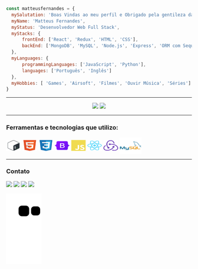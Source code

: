   ```javascript
  const matteusfernandes = {
    mySalutation: 'Boas Vindas ao meu perfil e Obrigado pela gentileza da sua visita!',
    myName: 'Matteus Fernandes',
    myStatus: 'Desenvolvedor Web Full Stack',
    myStacks: {
        frontEnd: ['React', 'Redux', 'HTML', 'CSS'],
        backEnd: ['MongoDB', 'MySQL', 'Node.js', 'Express', 'ORM com Sequelize']
    },
    myLanguages: {
        programmingLanguages: ['JavaScript', 'Python'],
        languages: ['Português', 'Inglês']
    },
    myHobbies: [ 'Games', 'Airsoft', 'Filmes', 'Ouvir Música', 'Séries']
  }
```
---

<div align="center">
  <img height="150em" src="https://github-readme-stats.vercel.app/api?username=matteusfernandes&show_icons=true&theme=dracula&include_all_commits=true&count_private=true&icon_color=2FC18C&title_color=2FC18C&bg_color=1A1D21"/>
  <img height="150em" src="https://github-readme-stats.vercel.app/api/top-langs/?username=matteusfernandes&layout=compact&langs_count=7&theme=dracula&title_color=2FC18C&bg_color=1A1D21"/>
</div>

---

### Ferramentas e tecnologias que utilizo:

<div>
  <img align="center" alt="bash" height="30" width="40" src="https://raw.githubusercontent.com/devicons/devicon/master/icons/bash/bash-original.svg">
  <img align="center" alt="HTML" height="30" width="40" src="https://raw.githubusercontent.com/devicons/devicon/master/icons/html5/html5-original.svg">
  <img align="center" alt="CSS" height="30" width="40" src="https://raw.githubusercontent.com/devicons/devicon/master/icons/css3/css3-original.svg">
  <img align="center" alt="bootstrap" height="30" width="40" src="https://raw.githubusercontent.com/devicons/devicon/master/icons/bootstrap/bootstrap-original.svg">
  <img align="center" alt="Js" height="30" width="40" src="https://raw.githubusercontent.com/devicons/devicon/master/icons/javascript/javascript-plain.svg">
  <img align="center" alt="React" height="30" width="40" src="https://raw.githubusercontent.com/devicons/devicon/master/icons/react/react-original.svg">
  <img align="center" alt="redux" height="30" width="40" src="https://raw.githubusercontent.com/devicons/devicon/master/icons/redux/redux-original.svg">
  <img align="center" alt="mysql" height="45" width="60" src="https://raw.githubusercontent.com/devicons/devicon/master/icons/mysql/mysql-original-wordmark.svg">
</div>

---

### Contato

<div>
  <a href="https://www.linkedin.com/in/matteusfernandes/" target="_blank"><img src="https://img.shields.io/badge/-LinkedIn-%230077B5?style=for-the-badge&logo=linkedin&logoColor=white" target="_blank"></a> 
  <a href = "mailto:matteus_gbi@hotmail.com"><img src="https://img.shields.io/badge/-Gmail-%23333?style=for-the-badge&logo=gmail&logoColor=white" target="_blank"></a>
  <a href="https://www.instagram.com/matteusfernandes/" target="_blank"><img src="https://img.shields.io/badge/-Instagram-%23E4405F?style=for-the-badge&logo=instagram&logoColor=white" target="_blank"></a>
 <a href="Scraler#0943" target="_blank"><img src="https://img.shields.io/badge/Discord-7289DA?style=for-the-badge&logo=discord&logoColor=white" target="_blank"></a> 
</div>

![Snake animation](https://github.com/matteusfernandes/matteusfernandes/blob/output/github-contribution-grid-snake.svg)
